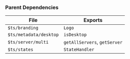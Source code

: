 ### Parent Dependencies

| File | Exports |
| ---- | ------- |
| `$ts/branding` | `Logo` |
| `$ts/metadata/desktop` | `isDesktop` |
| `$ts/server/multi` | `getAllServers`, `getServer` |
| `$ts/states` | `StateHandler` |
